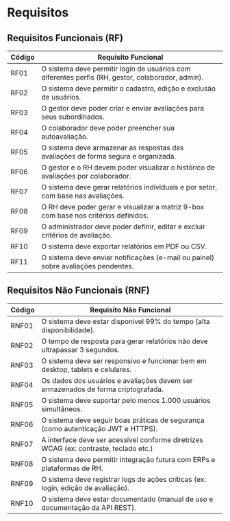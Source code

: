 # Requisitos

## Requisitos Funcionais (RF)

| Código | Requisito Funcional                                                                               |
| ------ | ------------------------------------------------------------------------------------------------- |
| RF01   | O sistema deve permitir login de usuários com diferentes perfis (RH, gestor, colaborador, admin). |
| RF02   | O sistema deve permitir o cadastro, edição e exclusão de usuários.                                |
| RF03   | O gestor deve poder criar e enviar avaliações para seus subordinados.                             |
| RF04   | O colaborador deve poder preencher sua autoavaliação.                                             |
| RF05   | O sistema deve armazenar as respostas das avaliações de forma segura e organizada.                |
| RF06   | O gestor e o RH devem poder visualizar o histórico de avaliações por colaborador.                 |
| RF07   | O sistema deve gerar relatórios individuais e por setor, com base nas avaliações.                 |
| RF08   | O RH deve poder gerar e visualizar a matriz 9-box com base nos critérios definidos.               |
| RF09   | O administrador deve poder definir, editar e excluir critérios de avaliação.                      |
| RF10   | O sistema deve exportar relatórios em PDF ou CSV.                                                 |
| RF11   | O sistema deve enviar notificações (e-mail ou painel) sobre avaliações pendentes.                 |


## Requisitos Não Funcionais (RNF)
| Código | Requisito Não Funcional                                                               |
| ------ | ------------------------------------------------------------------------------------- |
| RNF01  | O sistema deve estar disponível 99% do tempo (alta disponibilidade).                  |
| RNF02  | O tempo de resposta para gerar relatórios não deve ultrapassar 3 segundos.            |
| RNF03  | O sistema deve ser responsivo e funcionar bem em desktop, tablets e celulares.        |
| RNF04  | Os dados dos usuários e avaliações devem ser armazenados de forma criptografada.      |
| RNF05  | O sistema deve suportar pelo menos 1.000 usuários simultâneos.                        |
| RNF06  | O sistema deve seguir boas práticas de segurança (como autenticação JWT e HTTPS).     |
| RNF07  | A interface deve ser acessível conforme diretrizes WCAG (ex: contraste, teclado etc.) |
| RNF08  | O sistema deve permitir integração futura com ERPs e plataformas de RH.               |
| RNF09  | O sistema deve registrar logs de ações críticas (ex: login, edição de avaliação).     |
| RNF10  | O sistema deve estar documentado (manual de uso e documentação da API REST).          |
